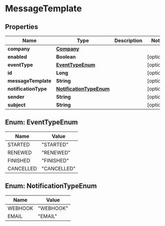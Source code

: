 
# MessageTemplate

## Properties
Name | Type | Description | Notes
------------ | ------------- | ------------- | -------------
**company** | [**Company**](Company.md) |  | 
**enabled** | **Boolean** |  |  [optional]
**eventType** | [**EventTypeEnum**](#EventTypeEnum) |  |  [optional]
**id** | **Long** |  |  [optional]
**messageTemplate** | **String** |  |  [optional]
**notificationType** | [**NotificationTypeEnum**](#NotificationTypeEnum) |  |  [optional]
**sender** | **String** |  |  [optional]
**subject** | **String** |  |  [optional]


<a name="EventTypeEnum"></a>
## Enum: EventTypeEnum
Name | Value
---- | -----
STARTED | &quot;STARTED&quot;
RENEWED | &quot;RENEWED&quot;
FINISHED | &quot;FINISHED&quot;
CANCELLED | &quot;CANCELLED&quot;


<a name="NotificationTypeEnum"></a>
## Enum: NotificationTypeEnum
Name | Value
---- | -----
WEBHOOK | &quot;WEBHOOK&quot;
EMAIL | &quot;EMAIL&quot;



